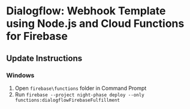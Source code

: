 # Dialogflow: Webhook Template using Node.js and Cloud Functions for Firebase

## Update Instructions

### Windows
1. Open `firebase\functions` folder in Command Prompt
2. Run `firebase --project night-phase deploy --only functions:dialogflowFirebaseFulfillment`